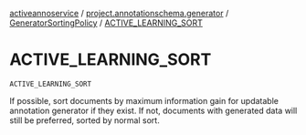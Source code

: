 [activeannoservice](../../index.md) / [project.annotationschema.generator](../index.md) / [GeneratorSortingPolicy](index.md) / [ACTIVE_LEARNING_SORT](./-a-c-t-i-v-e_-l-e-a-r-n-i-n-g_-s-o-r-t.md)

# ACTIVE_LEARNING_SORT

`ACTIVE_LEARNING_SORT`

If possible, sort documents by maximum information gain for updatable annotation generator if they exist. If not, documents with generated
data will still be preferred, sorted by normal sort.

